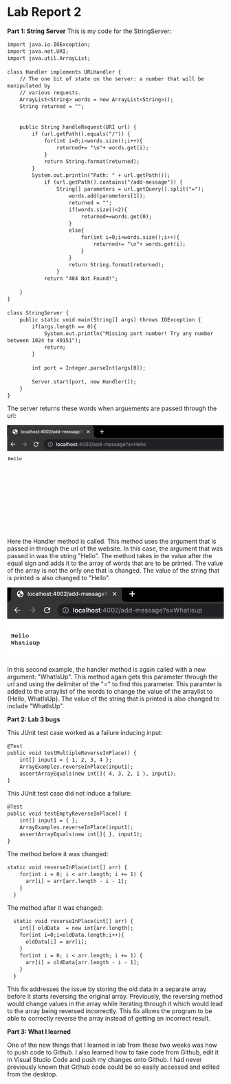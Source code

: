 # Lab Report 2

**Part 1: String Server**
This is my code for the StringServer:
```
import java.io.IOException;
import java.net.URI;
import java.util.ArrayList;

class Handler implements URLHandler {
    // The one bit of state on the server: a number that will be manipulated by
    // various requests.
    ArrayList<String> words = new ArrayList<String>();
    String returned = "";
    

    public String handleRequest(URI url) {
        if (url.getPath().equals("/")) {
            for(int i=0;i<words.size();i++){
                returned+= "\n"+ words.get(i);
            }
            return String.format(returned);    
        }
        System.out.println("Path: " + url.getPath());
            if (url.getPath().contains("/add-message")) {
                String[] parameters = url.getQuery().split("=");
                    words.add(parameters[1]);
                    returned = "";
                    if(words.size()<2){
                        returned+=words.get(0);
                    }
                    else{
                        for(int i=0;i<words.size();i++){
                            returned+= "\n"+ words.get(i);
                        }
                    }
                    return String.format(returned);
                }
            return "404 Not Found!";
        
    }
}

class StringServer {
    public static void main(String[] args) throws IOException {
        if(args.length == 0){
            System.out.println("Missing port number! Try any number between 1024 to 49151");
            return;
        }

        int port = Integer.parseInt(args[0]);

        Server.start(port, new Handler());
    }
}
```
The server returns these words when arguements are passed through the url:

![Image](Screen%20Shot%202023-01-26%20at%205.49.54%20PM.png)

Here the Handler method is called. This method uses the argument that is passed in through the url of the website. In this case, the argument that was passed in was the string "Hello". The method takes in the value after the equal sign and adds it to the array of words that are to be printed. The value of the array is not the only one that is changed. The value of the string that is printed is also changed to "Hello".

![Image](Screen%20Shot%202023-01-26%20at%205.50.21%20PM.png)

In this second example, the handler method is again called with a new argument: "WhatIsUp". This method again gets this parameter through the url and using the delimiter of the "=" to find this parameter. This paramter is added to the arraylist of the words to change the value of the arraylist to {Hello, WhatIsUp}. The value of the string that is printed is also changed to include "WhatIsUp".

**Part 2: Lab 3 bugs**

This JUnit test case worked as a failure inducing input:
```
@Test 
public void testMultipleReverseInPlace() {
	int[] input1 = { 1, 2, 3, 4 };
	ArrayExamples.reverseInPlace(input1);
	assertArrayEquals(new int[]{ 4, 3, 2, 1 }, input1);
}
```
   This JUnit test case did not induce a failure:
```
@Test
public void testEmptyReverseInPlace() {
	int[] input1 = { };
	ArrayExamples.reverseInPlace(input1);
	assertArrayEquals(new int[]{ }, input1);
}
```
The method before it was changed:
```
static void reverseInPlace(int[] arr) {
    for(int i = 0; i < arr.length; i += 1) {
      arr[i] = arr[arr.length - i - 1];
    }
  }
```
The method after it was changed:
```
  static void reverseInPlace(int[] arr) {
    int[] oldData  = new int[arr.length];
    for(int i=0;i<oldData.length;i++){
      oldData[i] = arr[i];
    }
    for(int i = 0; i < arr.length; i += 1) {
      arr[i] = oldData[arr.length - i - 1];
    }
  }
  ```
  
  This fix addresses the issue by storing the old data in a separate array before it starts reversing the original array. Previously, the reversing method would change values in the array while iterating through it which would lead to the array being reversed incorrectly. This fix allows the program to be able to correctly reverse the array instead of getting an incorrect result.
  
  **Part 3: What I learned**
  
  One of the new things that I learned in lab from these two weeks was how to push code to Github. I also learned how to take code from Github, edit it in Visual Studio Code and push my changes onto Github. I had never previously known that Github code could be so easily accessed and edited from the desktop.
